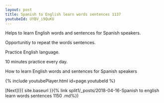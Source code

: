 ```yaml
---
layout: post
title: Spanish to English learn words sentences 1137 
youtubeId: UYBV_i9QuKU
---
```

 
 
Helps to learn English words and sentences for Spanish speakers.

Opportunitiy to repeat the words sentences. 

Practice English language. 
 
10 minutes practice every day. 
 
How to learn English words and sentences for Spanish speakers 
 
{% include youtubePlayer.html id=page.youtubeId %}
 
 
[Next]({{ site.baseurl }}{% link  split1/_posts/2018-04-16-Spanish to english learn words sentences 1150 .md%})
 
